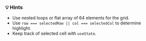 ### 💡 Hints
- Use nested loops or flat array of 64 elements for the grid.
- Use `row === selectedRow || col === selectedCol` to determine highlight.
- Keep track of selected cell with `useState`.
